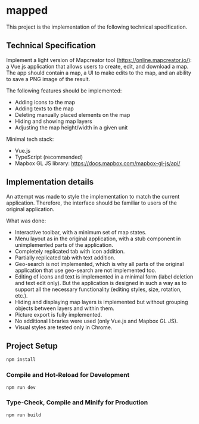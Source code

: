 # mapped

This project is the implementation of the following technical specification.

## Technical Specification

Implement a light version of Mapcreator tool (https://online.mapcreator.io/): a Vue.js application that allows users to create, edit, and download a map.
The app should contain a map, a UI to make edits to the map, and an ability to save a PNG image of the result.

The following features should be implemented:
- Adding icons to the map
- Adding texts to the map
- Deleting manually placed elements on the map
- Hiding and showing map layers
- Adjusting the map height/width in a given unit

Minimal tech stack:
- Vue.js
- TypeScript (recommended)
- Mapbox GL JS library: https://docs.mapbox.com/mapbox-gl-js/api/

## Implementation details

An attempt was made to style the implementation to match the current application. Therefore, the interface should be familiar to users of the original application.

What was done:
- Interactive toolbar, with a minimum set of map states.
- Menu layout as in the original application, with a stub component in unimplemented parts of the application.
- Completely replicated tab with icon addition.
- Partially replicated tab with text addition.
- Geo-search is not implemented, which is why all parts of the original application that use geo-search are not implemented too.
- Editing of icons and text is implemented in a minimal form (label deletion and text edit only). But the application is designed in such a way as to support all the necessary functionality (editing styles, size, rotation, etc.).
- Hiding and displaying map layers is implemented but without grouping objects between layers and within them.
- Picture export is fully implemented.
- No additional libraries were used (only Vue.js and Mapbox GL JS).
- Visual styles are tested only in Chrome.


## Project Setup

```sh
npm install
```

### Compile and Hot-Reload for Development

```sh
npm run dev
```

### Type-Check, Compile and Minify for Production

```sh
npm run build
```

